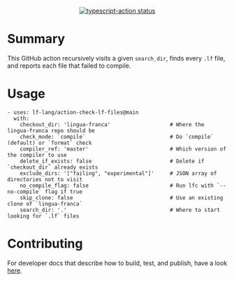 <p align="center">
  <a href="https://github.com/actions/typescript-action/actions"><img alt="typescript-action status" src="https://github.com/actions/typescript-action/workflows/build-test/badge.svg"></a>
</p>

# Summary

This GitHub action recursively visits a given `search_dir`, finds every `.lf` file, and reports each file that failed to compile.

# Usage

```
- uses: lf-lang/action-check-lf-files@main
  with:
    checkout_dir: 'lingua-franca'                   # Where the lingua-franca repo should be
    check_mode: `compile`                           # Do `compile` (default) or `format` check
    compiler_ref: 'master'                          # Which version of the compiler to use
    delete_if_exists: false                         # Delete if `checkout_dir` already exists
    exclude_dirs: '["failing", "experimental"]'     # JSON array of directories not to visit
    no_compile_flag: false                          # Run lfc with `--no-compile` flag if true
    skip_clone: false                               # Use an existing clone of `lingua-franca`
    search_dir: '.'                                 # Where to start looking for `.lf` files
```
# Contributing

For developer docs that describe how to build, test, and publish, have a look [here](CONTRIBUTING.md).
